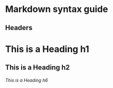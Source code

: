 # Markdown syntax guide

## Headers

# This is a Heading h1
## This is a Heading h2 
###### This is a Heading h6
